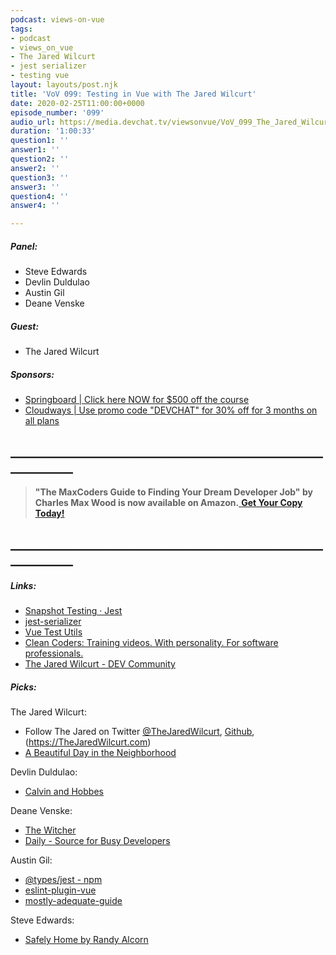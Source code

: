 ```yaml
---
podcast: views-on-vue
tags:
- podcast
- views_on_vue
- The Jared Wilcurt
- jest serializer
- testing vue
layout: layouts/post.njk
title: 'VoV 099: Testing in Vue with The Jared Wilcurt'
date: 2020-02-25T11:00:00+0000
episode_number: '099'
audio_url: https://media.devchat.tv/viewsonvue/VoV_099_The_Jared_Wilcurt.mp3
duration: '1:00:33'
question1: ''
answer1: ''
question2: ''
answer2: ''
question3: ''
answer3: ''
question4: ''
answer4: ''

---
```

##### **Panel:**

* Steve Edwards
* Devlin Duldulao
* Austin Gil
* Deane Venske

##### **Guest:**

* The Jared Wilcurt

##### **Sponsors:**

* [Springboard | Click here NOW for $500 off the course](https://www.springboard.com/workshops/software-engineering-career-track/?utm_source=devchat&utm_medium=podcast&utm_campaign=viewsonvue)
* [Cloudways | Use promo code "DEVCHAT" for 30% off for 3 months on all plans](https://www.cloudways.com/en/?id=546951&chan=Devchat&data1=Vue-show&data2=Podcast-2)

## **____________________________________________________________**

> **"The MaxCoders Guide to Finding Your Dream Developer Job" by Charles Max Wood is now available on Amazon.**[ **Get Your Copy Today!**](https://www.amazon.com/gp/product/B081MBL5C9/ref=as_li_ss_tl?ie=UTF8&linkCode=sl1&tag=devchattv-20&linkId=9d61363241636e2546ef46abba198746&language=en_US)

## **____________________________________________________________**

##### **Links:**

* [Snapshot Testing · Jest](https://jestjs.io/docs/en/snapshot-testing)
* [jest-serializer](https://www.npmjs.com/package/jest-serializer-vue-tjw)
* [Vue Test Utils](https://vue-test-utils.vuejs.org/)
* [Clean Coders: Training videos. With personality. For software professionals.](https://cleancoders.com/)
* [The Jared Wilcurt - DEV Community ](https://dev.to/TheJaredWilcurt)

##### **Picks:**

The Jared Wilcurt:

* Follow The Jared on Twitter [@TheJaredWilcurt](https://twitter.com/TheJaredWilcurt), [Github](https://github.com/TheJaredWilcurt), (https://TheJaredWilcurt.com)
* [A Beautiful Day in the Neighborhood](https://www.imdb.com/title/tt3224458/)

Devlin Duldulao:

* [Calvin and Hobbes](https://www.gocomics.com/calvinandhobbes)

Deane Venske:

* [The Witcher](https://www.netflix.com/tr-en/title/80189685)
* [Daily - Source for Busy Developers](https://daily.dev/)

Austin Gil:

* [@types/jest - npm](https://www.npmjs.com/package/@types/jest)
* [eslint-plugin-vue](https://eslint.vuejs.org/)
* [mostly-adequate-guide](https://mostly-adequate.gitbooks.io/mostly-adequate-guide/content/)

Steve Edwards:

* [Safely Home by Randy Alcorn](https://store.epm.org/safely-home/)